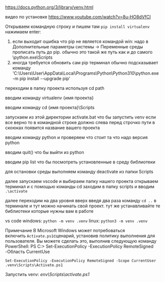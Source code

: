https://docs.python.org/3/library/venv.html

видео по установке
https://www.youtube.com/watch?v=8u-HO8dVfCI

Открываем командную строку и пишем там `pip install virtualenv` нажимаем enter:
1. если выходит ошибка что pip не является командой win:
		надо в Дополнительные параметры системы -> Переменные среды прописать путь до pip. обычно это такой же путь как и до самого \\python.exe\\Scripts
2. иногда требуется обновить сам pip терминал обычно подсказывает команду
'C:\\Users\\User\\AppData\\Local\\Programs\\Python\\Python310\\python.exe -m pip install --upgrade pip'
		
переходим в папку проекта используя cd path

вводим команду virtualenv {имя проекта}

вводим команду cd {имя проекта}\\Scripts

запускаем из этой директории activate.bat  что бы запустить venv
если все верно то в командной строке должно слева перед строчко пути в скоюках появится название вашего проекта

вводим команду python  и проверяем что стоит та что надо версия python

вводим quit() что бы выйти из python

вводим pip list что бы посмотреть установленные в среду библиотеки

для остановки среды выполняем команду  deactivate из папки Scripts

далее запускаем vscode и выбираем папку нашего проекта
открываем терминал и с помощью команды cd заходим в папку scripts
и вводим `.\activate`

далее переходим на два уровня вверх введя два раза команду `cd ..` в терминале
и тут можно начинать свой проект. тут же устанавливайте те библиотеки которые нужны вам в работе


vs code
	windows:  `python -m venv .venv`
	linux: `python3 -m venv .venv`

Примечание
В Microsoft Windows может потребоваться включить `Activate.ps1`сценарий, установив политику выполнения для пользователя. Вы можете сделать это, выполнив следующую команду PowerShell:
PS C:> Set-ExecutionPolicy -ExecutionPolicy RemoteSigned -Область CurrentUse
```
Set-ExecutionPolicy -ExecutionPolicy RemoteSigned -Scope CurrentUser
.venv\Scripts\Activate.ps1
```

Запустить venv:
	_env\\Scripts\\activate.ps1_
